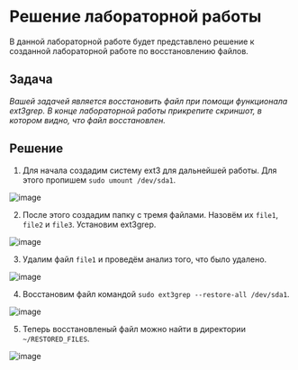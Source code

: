 # Решение лабораторной работы

В данной лабораторной работе будет представлено решение к созданной лабораторной работе по восстановлению файлов.

## Задача

*Вашей задачей является восстановить файл при помощи функционала ext3grep. В конце лабораторной работы прикрепите скриншот, в котором видно, что файл восстановлен.*

## Решение

1. Для начала создадим систему ext3 для дальнейшей работы. Для этого пропишем `sudo umount /dev/sda1`.

![image](https://github.com/user-attachments/assets/d473fccc-8f1d-4fbb-ad69-6848b5e4f2c0)

2. После этого создадим папку с тремя файлами. Назовём их `file1`, `file2` и `file3`. Установим ext3grep.

![image](https://github.com/user-attachments/assets/1ac415e7-ba32-45b0-a07e-c5e2ce91d5f8)

3. Удалим файл `file1` и проведём анализ того, что было удалено.

![image](https://github.com/user-attachments/assets/1a821397-28df-4669-b399-d25b5db46555)

4. Восстановим файл командой `sudo ext3grep --restore-all /dev/sda1`.

![image](https://github.com/user-attachments/assets/63609f02-1999-4a09-aedb-18d6ae5f582f)

5. Теперь восстановленый файл можно найти в директории `~/RESTORED_FILES`.

![image](https://github.com/user-attachments/assets/facbae37-b0e2-4bbb-ba04-f5de237c0b0d)
